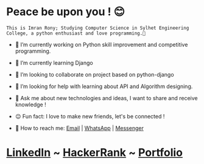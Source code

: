 # Peace be upon you ! 😊

```
This is Imran Rony; Studying Computer Science in Sylhet Engineering College, a python enthusiast and love programming.👋
```

- 🔭 I’m currently working on Python skill improvement and competitive programming.
- 🌱 I’m currently learning Django
- 👯 I’m looking to collaborate on project based on python-django
- 🤝 I’m looking for help with learning about API and Algorithm designing.
- 💬 Ask me about new technologies and ideas, I want to share and receive knowledge !
- 😉 Fun fact: I love to make new friends, let's be connected !

- 🤙 How to reach me:  [Email](mailto:imranrony687@gmail.com) |  [WhatsApp](https://sites.google.com/view/imranrony/contacts) | [Messenger](m.me/imran.rony.3591)

 # [LinkedIn](https://www.linkedin.com/in/imran-rony-02711117b/)  ~  [HackerRank](https://www.hackerrank.com/Morphin)  ~  [Portfolio](https://sites.google.com/view/imranrony) 

